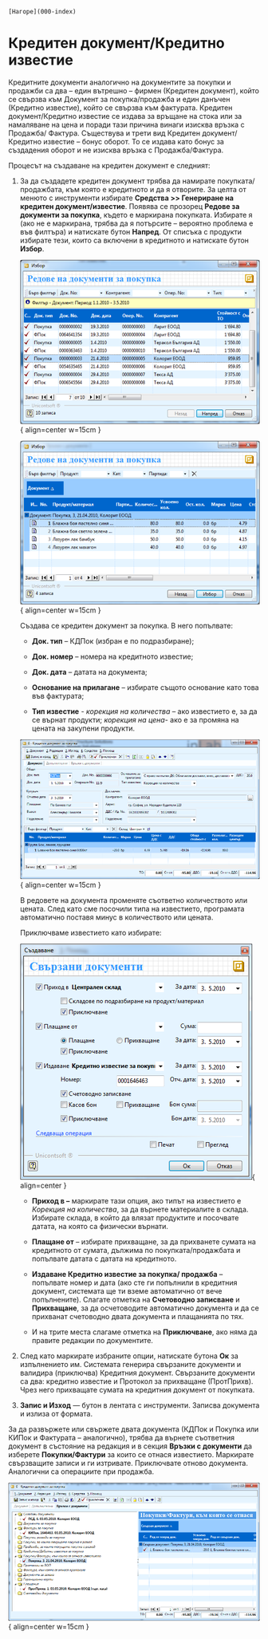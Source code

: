 ```{only} html
[Нагоре](000-index)
```

# Кредитен документ/Кредитно известие

Кредитните документи аналогично на документите за покупки и продажби са
два – един вътрешно – фирмен (Кредитен документ), който се свързва към
Документ за покупка/продажба и един данъчен (Кредитно известие), който
се свързва към фактурата. Кредитен документ/Кредитно известие се издава
за връщане на стока или за намаляване на цена и поради тази причина
винаги изисква връзка с Продажба/ Фактура. Съществува и трети вид
Кредитен документ/ Кредитно известие – бонус оборот. То се издава като
бонус за създадения оборот и не изисква връзка с Продажба/Фактура.

Процесът на създаване на кредитен документ е следният:

1. За да създадете кредитен документ трябва да намирате покупката/продажбата, към която е кредитното и да я отворите. За целта от менюто с инструменти избирате **Средства \>\> Генериране на кредитен документ/известие**. Появява се прозорец **Редове за документи за покупка**, където е маркирана покупката. Избирате я (ако не е маркирана, трябва да я потърсите – вероятно проблема е във филтъра) и натискате бутон **Напред**. От списъка с продукти избирате тези, които са включени в кредитното и натискате бутон **Избор**.

    ![](908-image17.png){ align=center w=15cm }

    ![](909-image18.png){ align=center w=15cm }

    Създава се кредитен документ за покупка. В него попълвате:

    - **Док. тип** – КДПок (избран е по подразбиране);

    - **Док. номер** – номера на кредитното известие;

    - **Док. дата** – датата на документа;

    - **Основание на прилагане** – избирате същото основание като това във фактурата;

    - **Тип известие** - *корекция на количества* – ако известието е, за да се върнат продукти; *корекция на цена*- ако е за промяна на цената на закупени продукти.

    ![](910-image19.png){ align=center w=15cm }

    В редовете на документа променяте съответно количеството или цената.
След като сме посочили типа на известието, програмата автоматично
поставя минус в количеството или цената.

    Приключваме известието като избирате:

    ![](911-image20.png){ align=center }

    - **Приход в –** маркирате тази опция, ако типът на известието е *Корекция на количества*, за да върнете материалите в склада. Избирате склада, в който да влязат продуктите и посочвате датата, на която са физически върнати.

    - **Плащане от** – избирате прихващане, за да прихванете сумата на кредитното от сумата, дължима по покупката/продажбата и попълвате датата с датата на кредитното.

    - **Издаване Кредитно известие за покупка/ продажба** – попълвате номер и дата (ако сте ги попълнили в кредитния документ, системата ще ти вземе автоматично от вече попълнените). Слагате отметка на **Счетоводно записване** и **Прихващане**, за да осчетоводите автоматично документа и да се прихванат счетоводно двата документа и плащанията по тях. 

    - И на трите места слагаме отметка на **Приключване**, ако няма да правите редакции по документите. 

1. След като маркирате избраните опции, натискате бутона **Ок** за изпълнението им. Системата генерира свързаните документи и валидира (приключва) Кредитния документ. Свързаните документи са два: кредитно известие и Протокол за прихващане (ПротПрихв). Чрез него прихващате сумата на кредитния документ от покупката.

1. **Запис и Изход** — бутон в лентата с инструменти. Записва документа и излиза от формата.

За да развържете или свържете двата документа (КДПок и Покупка или КИПок
и Фактурата – аналогично), трябва да върнете съответния документ в
състояние на редакция и в секция **Връзки с документи** да
изберете **Покупки/Фактури** за които се отнася известието.
Маркирате свързващите записи и ги изтривате. Приключвате отново
документа. Аналогични са операциите при продажба.

![](912-image21.png){ align=center w=15cm }